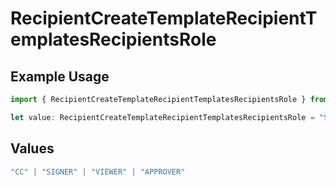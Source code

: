 # RecipientCreateTemplateRecipientTemplatesRecipientsRole

## Example Usage

```typescript
import { RecipientCreateTemplateRecipientTemplatesRecipientsRole } from "@documenso/sdk-typescript/models/operations";

let value: RecipientCreateTemplateRecipientTemplatesRecipientsRole = "SIGNER";
```

## Values

```typescript
"CC" | "SIGNER" | "VIEWER" | "APPROVER"
```